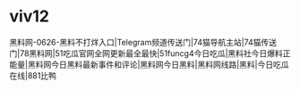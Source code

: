 # viv12
黑料网-0626-黑料不打烊入口|Telegram频道传送门|74猫导航主站|74猫传送门|78黑料网|51吃瓜官网全网更新最全最快|51funcg4今日吃瓜|黑料社今日爆料正能量|黑料网今日黑料最新事件和评论|黑料网今日黑料|黑料网线路|黑料|今日吃瓜在线|881比鸭

